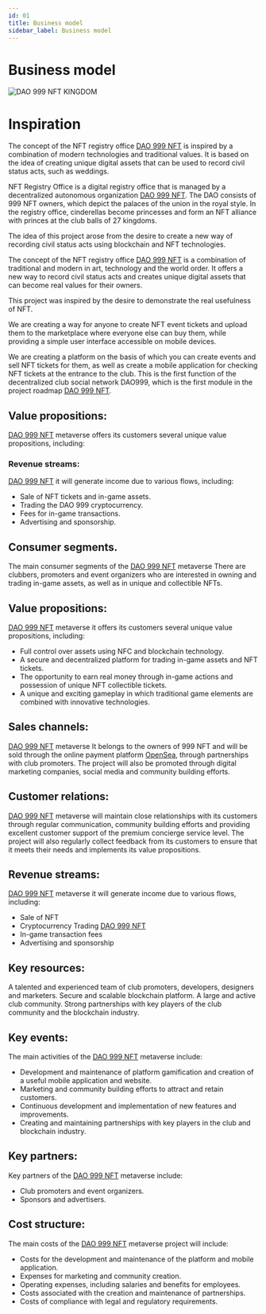 ```yaml
---
id: 01
title: Business model
sidebar_label: Business model
---
```


# Business model

![DAO 999 NFT KINGDOM](https://media.discordapp.net/attachments/1010903135105060917/1079628459002839100/Server_Serverlesskiy_In_a_far_far_away_country_in_the_Kingdom_o_e1224671-2763-46f3-80e6-727ddf6f4ee4.png?width=1842&height=1228)

# Inspiration

The concept of the NFT registry office [DAO 999 NFT](https://www.xdao.app/137/dao/0x8e7b1334d184c04B2DAc1dfF03F7fE290e5A5a47) is inspired by a combination of modern technologies and traditional values. It is based on the idea of creating unique digital assets that can be used to record civil status acts, such as weddings.

NFT Registry Office is a digital registry office that is managed by a decentralized autonomous organization [DAO 999 NFT](https://www.xdao.app/137/dao/0x8e7b1334d184c04B2DAc1dfF03F7fE290e5A5a47). The DAO consists of 999 NFT owners, which depict the palaces of the union in the royal style. In the registry office, cinderellas become princesses and form an NFT alliance with princes at the club balls of 27 kingdoms.

The idea of this project arose from the desire to create a new way of recording civil status acts using blockchain and NFT technologies.

The concept of the NFT registry office [DAO 999 NFT](https://www.xdao.app/137/dao/0x8e7b1334d184c04B2DAc1dfF03F7fE290e5A5a47) is a combination of traditional and modern in art, technology and the world order. It offers a new way to record civil status acts and creates unique digital assets that can become real values for their owners.

This project was inspired by the desire to demonstrate the real usefulness of NFT.

We are creating a way for anyone to create NFT event tickets and upload them to the marketplace where everyone else can buy them, while providing a simple user interface accessible on mobile devices.

We are creating a platform on the basis of which you can create events and sell NFT tickets for them, as well as create a mobile application for checking NFT tickets at the entrance to the club. This is the first function of the decentralized club social network DAO999, which is the first module in the project roadmap [DAO 999 NFT](https://www.xdao.app/137/dao/0x8e7b1334d184c04B2DAc1dfF03F7fE290e5A5a47).

## Value propositions:

[DAO 999 NFT](https://www.xdao.app/137/dao/0x8e7b1334d184c04B2DAc1dfF03F7fE290e5A5a47) metaverse offers its customers several unique value propositions, including:

### Revenue streams:

[DAO 999 NFT](https://www.xdao.app/137/dao/0x8e7b1334d184c04B2DAc1dfF03F7fE290e5A5a47) it will generate income due to various flows, including:

- Sale of NFT tickets and in-game assets.
- Trading the DAO 999 cryptocurrency.
- Fees for in-game transactions.
- Advertising and sponsorship.

## Consumer segments.

The main consumer segments of the [DAO 999 NFT](https://www.xdao.app/137/dao/0x8e7b1334d184c04B2DAc1dfF03F7fE290e5A5a47) metaverse There are clubbers, promoters and event organizers who are interested in owning and trading in-game assets, as well as in unique and collectible NFTs.

## Value propositions:

[DAO 999 NFT](https://www.xdao.app/137/dao/0x8e7b1334d184c04B2DAc1dfF03F7fE290e5A5a47) metaverse it offers its customers several unique value propositions, including:

- Full control over assets using NFC and blockchain technology.
- A secure and decentralized platform for trading in-game assets and NFT tickets.
- The opportunity to earn real money through in-game actions and possession of unique NFT collectible tickets.
- A unique and exciting gameplay in which traditional game elements are combined with innovative technologies.

## Sales channels:

[DAO 999 NFT](https://www.xdao.app/137/dao/0x8e7b1334d184c04B2DAc1dfF03F7fE290e5A5a47) metaverse It belongs to the owners of 999 NFT and will be sold through the online payment platform [OpenSea](https://opensea.io/999kingdom), through partnerships with club promoters. The project will also be promoted through digital marketing companies, social media and community building efforts.

## Customer relations:

[DAO 999 NFT](https://www.xdao.app/137/dao/0x8e7b1334d184c04B2DAc1dfF03F7fE290e5A5a47) metaverse will maintain close relationships with its customers through regular communication, community building efforts and providing excellent customer support of the premium concierge service level. The project will also regularly collect feedback from its customers to ensure that it meets their needs and implements its value propositions.

## Revenue streams:

[DAO 999 NFT](https://www.xdao.app/137/dao/0x8e7b1334d184c04B2DAc1dfF03F7fE290e5A5a47) metaverse it will generate income due to various flows, including:

- Sale of NFT
- Cryptocurrency Trading [DAO 999 NFT](https://www.xdao.app/137/dao/0x8e7b1334d184c04B2DAc1dfF03F7fE290e5A5a47)
- In-game transaction fees
- Advertising and sponsorship

## Key resources:

A talented and experienced team of club promoters, developers, designers and marketers.
Secure and scalable blockchain platform.
A large and active club community.
Strong partnerships with key players of the club community and the blockchain industry.

## Key events:

The main activities of the [DAO 999 NFT](https://www.xdao.app/137/dao/0x8e7b1334d184c04B2DAc1dfF03F7fE290e5A5a47) metaverse include:

- Development and maintenance of platform gamification and creation of a useful mobile application and website.
- Marketing and community building efforts to attract and retain customers.
- Continuous development and implementation of new features and improvements.
- Creating and maintaining partnerships with key players in the club and blockchain industry.

## Key partners:

Key partners of the [DAO 999 NFT](https://www.xdao.app/137/dao/0x8e7b1334d184c04B2DAc1dfF03F7fE290e5A5a47) metaverse include:

- Club promoters and event organizers.
- Sponsors and advertisers.

## Cost structure:

The main costs of the [DAO 999 NFT](https://www.xdao.app/137/dao/0x8e7b1334d184c04B2DAc1dfF03F7fE290e5A5a47) metaverse project will include:

- Costs for the development and maintenance of the platform and mobile application.
- Expenses for marketing and community creation.
- Operating expenses, including salaries and benefits for employees.
- Costs associated with the creation and maintenance of partnerships.
- Costs of compliance with legal and regulatory requirements.

